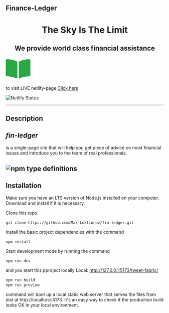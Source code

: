 ## Finance-Ledger

<h1 align="center" > The Sky Is The Limit</h1>
<h2    align="center"   >We provide world class financial assistance</h2>

![](src/assets/fa-solid_book-open.svg)

to visit LIVE netlify-page [Click here](https://stalwart-bombolone-1f2eb4.netlify.app/)

![Netlify Status](https://api.netlify.com/api/v1/badges/eb4cff8d-d17a-4af9-9203-67887b8d8be8/deploy-status)

---

## Description

## **_fin-ledger_**

is a single-page site that will help you get piece of advice on most financial issues and introduce you to the team of real professionals.

## <img alt="npm type definitions" src="https://img.shields.io/badge/dependencies-react-green">

## Installation

Make sure you have an LTS version of Node.js installed on your computer. Download and install if it is necessary.

Clone this repo.

```
git clone https://github.com/Max-Loktionov/fin-ledger.git
```

Install the basic project dependencies with the command

```
npm install
```

Start development mode by running the command

```
npm run dev
```

and you start this pproject locally
Local: http://127.0.0.1:5173/tweet-fabric/

```
npm run build
npm run preview
```

command will boot up a local static web server that serves the files from dist at
http://localhost:4173. It's an easy way to check if the production build looks OK in your local environment.
